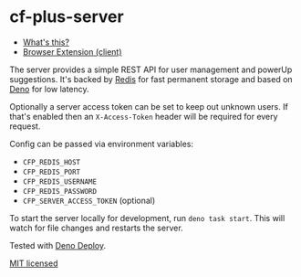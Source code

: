 # cf-plus-server

* [What's this?](https://github.com/schwarzkopfb/cf-plus)
* [Browser Extension (client)](https://github.com/schwarzkopfb/cf-plus-browser-extension)

The server provides a simple REST API for user management and powerUp suggestions. It's backed by [Redis](https://redis.io) for fast permanent storage and based on [Deno](https://deno.land) for low latency.

Optionally a server access token can be set to keep out unknown users. If that's enabled then an `X-Access-Token` header will be required for every request.

Config can be passed via environment variables:
* `CFP_REDIS_HOST`
* `CFP_REDIS_PORT`
* `CFP_REDIS_USERNAME`
* `CFP_REDIS_PASSWORD`
* `CFP_SERVER_ACCESS_TOKEN` (optional)

To start the server locally for development, run `deno task start`. This will watch for file changes and restarts the server.

Tested with [Deno Deploy](https://deno.com/deploy).

[MIT licensed](LICENSE)
